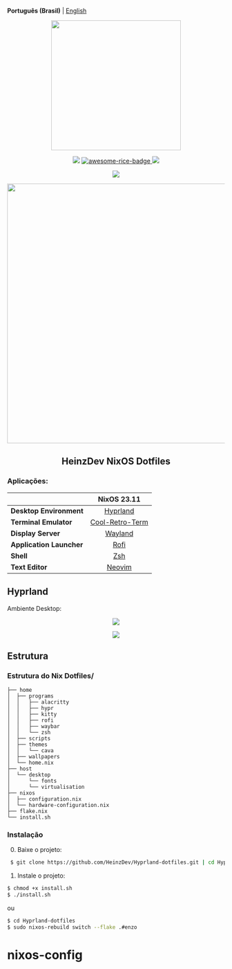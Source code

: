 **Português (Brasil)** | [English](README_en.md)

<p align="center"><img src="https://i.imgur.com/X5zKxvp.png" width=300px></p>

<p align="center">
    <img src="https://img.shields.io/static/v1?label=Hyprland&message=Stable&style=flat&logo=hyprland&colorA=24273A&colorB=8AADF4&logoColor=CAD3F5"/>
   <a href="https://github.com/zemmsoares/awesome-rices#heinzdev">
    <img src="https://raw.githubusercontent.com/zemmsoares/awesome-rices/main/assets/awesome-rice-badge.svg" alt="awesome-rice-badge">
  </a>
    <img src="https://img.shields.io/static/v1?label=Nix Flake&message=Check&style=flat&logo=nixos&colorA=24273A&colorB=9173ff&logoColor=CAD3F5">
</p>


<p align="center">
<a href="https://nixos.org/"><img src="https://img.shields.io/badge/NixOS-Unstable-informational.svg?style=flat&logo=nixos&logoColor=CAD3F5&colorA=24273A&colorB=8AADF4"></a> 


<p align="center"><img src="https://i.imgur.com/NbxQ8MY.png" width=600px></p>

<h2 align="center">HeinzDev NixOS Dotfiles</h2>


### Aplicações:

|                          |             NixOS 23.11               |
|--------------------------|:-------------------------------------:|
| **Desktop Environment**  |   [Hyprland](https://hyprland.org)      |
| **Terminal Emulator**    |   [Cool-Retro-Term](https://github.com/Swordfish90/cool-retro-term) |
| **Display Server**       |   [Wayland](https://wayland.freedesktop.org)     |
| **Application Launcher** |   [Rofi](https://github.com/davatorium/rofi)  |
| **Shell**                |   [Zsh](https://zsh.sourceforge.io)   |
| **Text Editor**          |   [Neovim](https://neovim.io)         |

## **Hyprland**

Ambiente Desktop:

<p align="center"><img src="https://i.imgur.com/S4XT0ZF.png"></p>
<p align="center"><img src="https://i.imgur.com/0Lq4rOe.png"></p>

## Estrutura

### Estrutura do Nix Dotfiles/

```
├── home
│  ├── programs
│  │   ├── alacritty
│  │   ├── hypr
│  │   ├── kitty
│  │   ├── rofi
│  │   ├── waybar
│  │   └── zsh
│  ├── scripts
│  ├── themes
│  │   └── cava
│  ├── wallpapers
│  └── home.nix
├── host
│  └── desktop
│      └── fonts
│      └── virtualisation
├── nixos
│  ├── configuration.nix
│  └── hardware-configuration.nix
├── flake.nix
└── install.sh
```

### Instalação

0. Baixe o projeto:
```bash
 $ git clone https://github.com/HeinzDev/Hyprland-dotfiles.git | cd Hyprland-dotfiles
```

1. Instale o projeto:

```bash
$ chmod +x install.sh
$ ./install.sh
```
ou

```bash
$ cd Hyprland-dotfiles
$ sudo nixos-rebuild switch --flake .#enzo
```
# nixos-config
